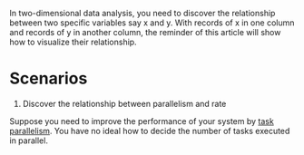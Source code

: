 In two-dimensional data analysis, you need to discover the relationship between two specific variables say x and y.
With records of x in one column and records of y in another column, the reminder of this article will show how to visualize their relationship.

# Scenarios

1. Discover the relationship between parallelism and rate

Suppose you need to improve the performance of your system by [task parallelism](https://en.wikipedia.org/wiki/Task_parallelism). You have no ideal how to decide the number of tasks executed in parallel.